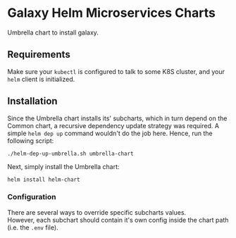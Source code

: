 # Galaxy Helm Microservices Charts
Umbrella chart to install galaxy.  

## Requirements
Make sure your `kubectl` is configured to talk to some K8S cluster, and your `helm` client is initialized.

## Installation
Since the Umbrella chart installs its' subcharts, which in turn depend on the Common chart, a recursive dependency update strategy was required. A simple `helm dep up` command wouldn't do the job here. Hence, run the following script:
```
./helm-dep-up-umbrella.sh umbrella-chart
```

Next, simply install the Umbrella chart:
```
helm install helm-chart
```

### Configuration
There are several ways to override specific subcharts values.  
However, each subchart should contain it's own config inside the chart path (i.e. the `.env` file).
